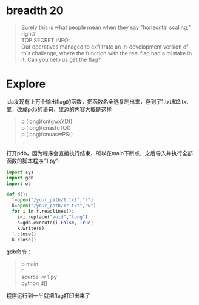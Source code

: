 # breadth 20
> Surely this is what people mean when they say "horizontal scaling," right?  
TOP SECRET INFO:  
Our operatives managed to exfiltrate an in-development version of this challenge, where the function with the real flag had a mistake in it. Can you help us get the flag?

# Explore
ida发现有上万个输出flag的函数，把函数名全选复制出来，存到了1.txt和2.txt里，改成pdb的语句，里边的内容大概是这样
>p (long)fcntgwxYD()  
>p (long)fcnasfuTQ()  
>p (long)fcnuaswPS()  
>...

打开pdb，因为程序会直接执行结束，所以在main下断点，之后导入并执行全部函数的脚本程序"1.py":
```python
import sys
import gdb
import os

def d():
  f=open("/your_path/1.txt","r")
  k=open("/your_path/1r.txt","w")
  for i in f.readlines():
  	i=i.replace("void","long")
  	s=gdb.execute(i,False, True)
  	k.write(s)
  f.close()
  k.close()
```
gdb命令：
>b main  
>r  
>source -v 1.py  
>python d()  

程序运行到一半就把flag打印出来了
